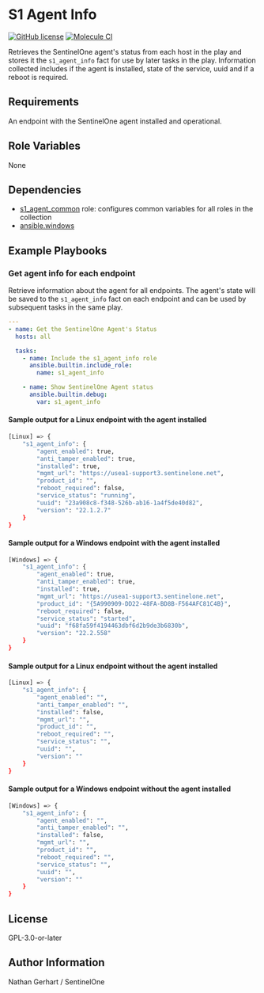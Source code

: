 # S1 Agent Info

[![GitHub license](https://badgen.net/github/license/Sentinel-One/ansible_collection_s1agents)](https://github.com/Sentinel-One/ansible_collection_s1agents/blob/main/LICENSE)
[![Molecule CI](https://github.com/Sentinel-One/ansible_collection_s1agents/actions/workflows/s1_agent_info.yml/badge.svg)](https://github.com/Sentinel-One/ansible_collection_s1agents/actions/workflows/s1_agent_info.yml)

Retrieves the SentinelOne agent's status from each host in the play and stores it the `s1_agent_info` fact for use by later tasks in the play. Information collected includes if the agent is installed, state of the service, uuid and if a reboot is required.

## Requirements

An endpoint with the SentinelOne agent installed and operational.

## Role Variables

None

## Dependencies

* [s1_agent_common](../s1_agent_common/) role: configures common variables for all roles in the collection
* [ansible.windows](https://docs.ansible.com/ansible/latest/collections/ansible/windows/index.html)

## Example Playbooks

### Get agent info for each endpoint

Retrieve information about the agent for all endpoints. The agent's state will be saved to the `s1_agent_info` fact on each endpoint and can be used by subsequent tasks in the same play.

```yaml
---
- name: Get the SentinelOne Agent's Status
  hosts: all

  tasks:
    - name: Include the s1_agent_info role
      ansible.builtin.include_role:
        name: s1_agent_info

    - name: Show SentinelOne Agent status
      ansible.builtin.debug:
        var: s1_agent_info
```

#### Sample output for a Linux endpoint with the agent installed

```bash
[Linux] => {
    "s1_agent_info": {
        "agent_enabled": true,
        "anti_tamper_enabled": true,
        "installed": true,
        "mgmt_url": "https://usea1-support3.sentinelone.net",
        "product_id": "",
        "reboot_required": false,
        "service_status": "running",
        "uuid": "23a908c8-f348-526b-ab16-1a4f5de40d82",
        "version": "22.1.2.7"
    }
}
```

#### Sample output for a Windows endpoint with the agent installed

```bash
[Windows] => {
    "s1_agent_info": {
        "agent_enabled": true,
        "anti_tamper_enabled": true,
        "installed": true,
        "mgmt_url": "https://usea1-support3.sentinelone.net",
        "product_id": "{5A990909-DD22-48FA-BD8B-F564AFC81C4B}",
        "reboot_required": false,
        "service_status": "started",
        "uuid": "f68fa59f4194463dbf6d2b9de3b6830b",
        "version": "22.2.558"
    }
}
```

#### Sample output for a Linux endpoint without the agent installed

```bash
[Linux] => {
    "s1_agent_info": {
        "agent_enabled": "",
        "anti_tamper_enabled": "",
        "installed": false,
        "mgmt_url": "",
        "product_id": "",
        "reboot_required": "",
        "service_status": "",
        "uuid": "",
        "version": ""
    }
}
```

#### Sample output for a Windows endpoint without the agent installed

```bash
[Windows] => {
    "s1_agent_info": {
        "agent_enabled": "",
        "anti_tamper_enabled": "",
        "installed": false,
        "mgmt_url": "",
        "product_id": "",
        "reboot_required": "",
        "service_status": "",
        "uuid": "",
        "version": ""
    }
}
```

## License

GPL-3.0-or-later

## Author Information

Nathan Gerhart / SentinelOne
